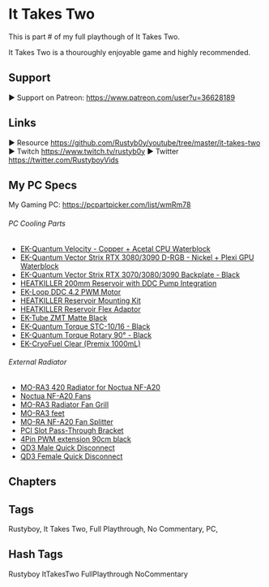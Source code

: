 # It Takes Two

This is part # of my full playthough of It Takes Two.

It Takes Two is a thouroughly enjoyable game and highly recommended.

## Support

► Support on Patreon: https://www.patreon.com/user?u=36628189

## Links

► Resource https://github.com/Rustyb0y/youtube/tree/master/it-takes-two
► Twitch https://www.twitch.tv/rustyb0y
► Twitter https://twitter.com/RustyboyVids

## My PC Specs

My Gaming PC: https://pcpartpicker.com/list/wmRm78

###### PC Cooling Parts
- [EK-Quantum Velocity - Copper + Acetal CPU Waterblock](https://www.ekwb.com/shop/ek-velocity-copper-acetal)
- [EK-Quantum Vector Strix RTX 3080/3090 D-RGB - Nickel + Plexi GPU Waterblock](https://www.ekwb.com/shop/ek-quantum-vector-strix-rtx-3080-3090-d-rgb-nickel-plexi)
- [EK-Quantum Vector Strix RTX 3070/3080/3090 Backplate - Black](https://www.ekwb.com/shop/ek-quantum-vector-strix-rtx-3070-3080-3090-backplate-black)
- [HEATKILLER 200mm Reservoir with DDC Pump Integration](https://shop.watercool.de/HEATKILLER-Tube-200-DDC-MP)
- [EK-Loop DDC 4.2 PWM Motor](https://www.ekwb.com/shop/ek-loop-ddc-4-2-pwm-motor)
- [HEATKILLER Reservoir Mounting Kit ](https://shop.watercool.de/HEATKILLERZ-Tube-basic-mount)
- [HEATKILLER Reservoir Flex Adaptor](https://shop.watercool.de/HEATKILLERZ-Tube-120mm-Adapter-FLEX)
- [EK-Tube ZMT Matte Black](https://www.ekwb.com/shop/ek-tube-zmt-matte-black-15-9-9-5mm-3m-retail)
- [EK-Quantum Torque STC-10/16 - Black](https://www.ekwb.com/shop/ek-torque-stc-10-16-black)
- [EK-Quantum Torque Rotary 90° - Black](https://www.ekwb.com/shop/ek-torque-angled-90-black)
- [EK-CryoFuel Clear (Premix 1000mL)](https://www.ekwb.com/shop/ek-cryofuel-clear-premix-1000ml)

###### External Radiator
- [MO-RA3 420 Radiator for Noctua NF-A20](https://shop.watercool.de/MO-RA3-420-for-Noctua-NF-A20_1)
- [Noctua NF-A20 Fans](https://noctua.at/en/products/fan/nf-a20-pwm-chromax-black-swap)
- [MO-RA3 Radiator Fan Grill](https://shop.watercool.de/MO-RA3-420-Fan-Grill-Classic-black-high-version_1)
- [MO-RA3 feet](https://shop.watercool.de/MO-RA3-feet)
- [MO-RA NF-A20 Fan Splitter](https://shop.watercool.de/MO-RA-X-SPLITTER-FOR-NOCTUA-NF-A20_1)
- [PCI Slot Pass-Through Bracket](https://shop.watercool.de/PCI-Slot-Pass-Through-Bracket)
- [4Pin PWM extension 90cm black](https://shop.watercool.de/4Pin-PWM-extension-90cm-black_1)
- [QD3 Male Quick Disconnect](https://shop.watercool.de/QD3-Female-Quick-Disconnect-No-Spill-Coupling-Compression-for-10mm-x-16mm-3-8in-x-5-8in)
- [QD3 Female Quick Disconnect](https://shop.watercool.de/QD3-Female-Quick-Disconnect-No-Spill-Coupling-Compression-for-10mm-x-16mm-3-8in-x-5-8in)

## Chapters

## Tags

Rustyboy, It Takes Two, Full Playthrough, No Commentary, PC, 

## Hash Tags

Rustyboy ItTakesTwo FullPlaythrough NoCommentary